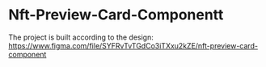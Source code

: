 # Nft-Preview-Card-Componentt
The project is built according to the design: https://www.figma.com/file/SYFRvTvTGdCo3iTXxu2kZE/nft-preview-card-component
